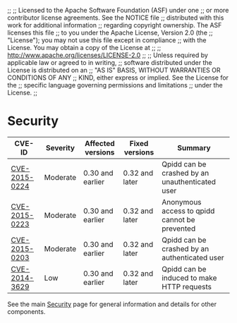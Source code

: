 ;;
;; Licensed to the Apache Software Foundation (ASF) under one
;; or more contributor license agreements.  See the NOTICE file
;; distributed with this work for additional information
;; regarding copyright ownership.  The ASF licenses this file
;; to you under the Apache License, Version 2.0 (the
;; "License"); you may not use this file except in compliance
;; with the License.  You may obtain a copy of the License at
;;
;;   http://www.apache.org/licenses/LICENSE-2.0
;;
;; Unless required by applicable law or agreed to in writing,
;; software distributed under the License is distributed on an
;; "AS IS" BASIS, WITHOUT WARRANTIES OR CONDITIONS OF ANY
;; KIND, either express or implied.  See the License for the
;; specific language governing permissions and limitations
;; under the License.
;;

# Security

| CVE-ID | Severity | Affected versions | Fixed versions | Summary |
| ------ | -------- | ----------------- | -------------- | ------- |
| [CVE-2015-0224]({{site.url}}/cves/CVE-2015-0224.html) | Moderate | 0.30 and earlier | 0.32 and later | Qpidd can be crashed by an unauthenticated user |
| [CVE-2015-0223]({{site.url}}/cves/CVE-2015-0223.html) | Moderate | 0.30 and earlier | 0.32 and later | Anonymous access to qpidd cannot be prevented |
| [CVE-2015-0203]({{site.url}}/cves/CVE-2015-0203.html) | Moderate | 0.30 and earlier | 0.32 and later | Qpidd can be crashed by an authenticated user |
| [CVE-2014-3629]({{site.url}}/cves/CVE-2014-3629.html) | Low | 0.30 and earlier | 0.32 and later | Qpidd can be induced to make HTTP requests |

See the main [Security]({{site.url}}/security.html) page for general
information and details for other components.
